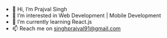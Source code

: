 - 👋 Hi, I’m Prajval Singh
- 👀 I’m interested in Web Development | Mobile Development
- 🌱 I’m currently learning React.js
- 📫 Reach me on singhprajval91@gmail.com

<!---
prajvals/prajvals is a ✨ special ✨ repository because its `README.md` (this file) appears on your GitHub profile.
You can click the Preview link to take a look at your changes.
--->

